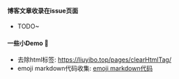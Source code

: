 #### 博客文章收录在issue页面

- TODO~


#### 一些小Demo 🎨

- 去除html标签: <a href="https://liuyibo.top/pages/clearHtmlTag/" target="_blank">https://liuyibo.top/pages/clearHtmlTag/</a>
- emoji markdown代码收集: <a href="https://github.com/liuyib/liuyib.github.io/tree/master/pages/markdownEmoji" target="_blank">emoji markdown代码</a>

